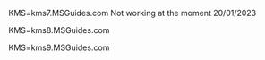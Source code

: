KMS=kms7.MSGuides.com Not working at the moment 20/01/2023

KMS=kms8.MSGuides.com

KMS=kms9.MSGuides.com
